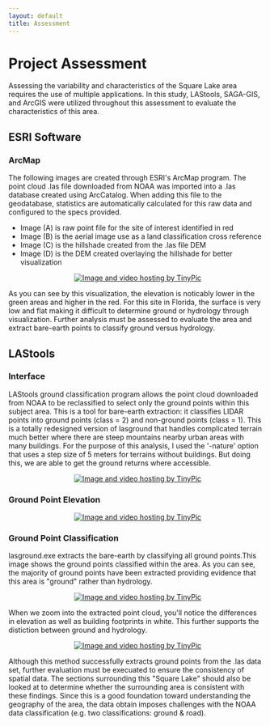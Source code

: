 ```yaml
---
layout: default
title: Assessment
---
```

# Project Assessment

Assessing the variability and characteristics of the Square Lake area requires the use of multiple applications. In this study, LAStools, SAGA-GIS, and ArcGIS were utilized throughout this assessment to evaluate the characteristics of this area.

## ESRI Software

### ArcMap

The following images are created through ESRI's ArcMap program. The point cloud .las file downloaded from NOAA was imported into a .las database created using ArcCatalog. When adding this file to the geodatabase, statistics are automatically calculated for this raw data and configured to the specs provided. 
* Image (A) is raw point file for the site of interest identified in red
* Image (B) is the aerial image use as a land classification cross reference
* Image (C) is the hillshade created from the .las file DEM
* Image (D) is the DEM created overlaying the hillshade for better visualization

<p align="center"> 
 <a href="http://tinypic.com?ref=1673sjl" target="_blank"><img src="http://i65.tinypic.com/1673sjl.jpg" border="0" alt="Image and video hosting by TinyPic"></a>
</p>

As you can see by this visualization, the elevation is noticably lower in the green areas and higher in the red. For this site in Florida, the surface is very low and flat making it difficult to determine ground or hydrology through visualization. Further analysis must be assessed to evaluate the area and extract bare-earth points to classify ground versus hydrology.

## LAStools

### Interface

LAStools ground classification program allows the point cloud downloaded from NOAA to be reclassified to select only the ground points within this subject area. This is a tool for bare-earth extraction: it classifies LIDAR points into ground points (class = 2) and non-ground points (class = 1). This is a totally redesigned version of lasground that handles complicated terrain much better where there are steep mountains nearby urban areas with many buildings. For the purpose of this analysis, I used the '-nature' option that uses a step size of 5 meters for terrains without buildings. But doing this, we are able to get the ground returns where accessible.

<p align="center"> 
  <a href="http://tinypic.com?ref=wlq8t5" target="_blank"><img src="http://i68.tinypic.com/wlq8t5.jpg" border="0" alt="Image and video hosting by TinyPic"></a>
</p>

### Ground Point Elevation

<p align="center"> 
  <a href="http://tinypic.com?ref=34gn1ud" target="_blank"><img src="http://i64.tinypic.com/34gn1ud.jpg" border="0" alt="Image and video hosting by TinyPic"></a>
</p>

### Ground Point Classification

lasground.exe extracts the bare-earth by classifying all ground points.This image shows the ground points classified within the area. As you can see, the majority of ground points have been extracted providing evidence that this area is "ground" rather than hydrology.

<p align="center"> 
  <a href="http://tinypic.com?ref=eas6md" target="_blank"><img src="http://i64.tinypic.com/eas6md.jpg" border="0" alt="Image and video hosting by TinyPic"></a>
</p>

When we zoom into the extracted point cloud, you'll notice the differences in elevation as well as building footprints in white. This further supports the distiction between ground and hydrology.

<p align="center"> 
  <a href="http://tinypic.com?ref=t6p9tw" target="_blank"><img src="http://i66.tinypic.com/t6p9tw.jpg" border="0" alt="Image and video hosting by TinyPic"></a>
</p>

Although this method successfully extracts ground points from the .las data set, further evaluation must be execuated to ensure the consistency of spatial data. The sections surrounding this "Square Lake" should also be looked at to determine whether the surrounding area is consistent with these findings. Since this is a good foundation toward understanding the geography of the area, the data obtain imposes challenges with the NOAA data classification (e.g. two classifications: ground & road).









<body class="theme-base-0d"></body>
